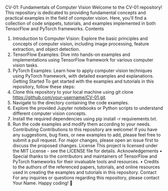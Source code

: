CV-01: Fundamentals of Computer Vision
Welcome to the CV-01 repository! This repository is dedicated to providing fundamental concepts and practical examples in the field of computer vision. Here, you'll find a collection of code snippets, tutorials, and examples implemented in both TensorFlow and PyTorch frameworks.
Contents
1.	Introduction to Computer Vision: Explore the basic principles and concepts of computer vision, including image processing, feature extraction, and object detection.
2.	TensorFlow Examples: Dive into hands-on examples and implementations using TensorFlow framework for various computer vision tasks.
3.	PyTorch Examples: Learn how to apply computer vision techniques using PyTorch framework, with detailed examples and explanations.
Getting Started
To get started with the examples and tutorials in this repository, follow these steps:
1.	Clone this repository to your local machine using git clone https://github.com/your-username/CV-01.git.
2.	Navigate to the directory containing the code examples.
3.	Explore the provided Jupyter notebooks or Python scripts to understand different computer vision concepts.
4.	Install the required dependencies using pip install -r requirements.txt.
5.	Run the code examples and modify them according to your needs.
Contributing
Contributions to this repository are welcome! If you have any suggestions, bug fixes, or new examples to add, please feel free to submit a pull request. For major changes, please open an issue first to discuss the proposed changes.
License
This project is licensed under the MIT License - see the LICENSE file for details.
Acknowledgements
•	Special thanks to the contributors and maintainers of TensorFlow and PyTorch frameworks for their invaluable tools and resources.
•	Credits to the authors of the referenced papers, tutorials, and online resources used in creating the examples and tutorials in this repository.
Contact
For any inquiries or questions regarding this repository, please contact Your Name.
Happy coding! 🚀

